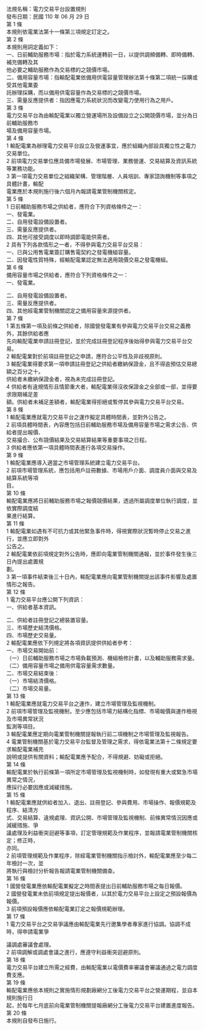 法規名稱：電力交易平台設置規則  
發布日期：民國 110 年 06 月 29 日  
第 1 條  
本規則依電業法第十一條第三項規定訂定之。  
第 2 條  
本規則用詞定義如下：  
一、日前輔助服務市場：指於電力系統運轉前一日，以提供調頻備轉、即時備轉、補充備轉及其  
他必要之輔助服務作為交易標的之競價市場。  
二、備用容量市場：指輸配電業依備用供電容量管理辦法第十條第二項統一採購或受其他電業委  
託辦理採購，而以備用供電容量作為交易標的之競價市場。  
三、需量反應提供者：指因應電力系統狀況而改變電力使用行為之用戶。  
第 3 條  
電力交易平台為由輸配電業以獨立營運場所及設備設立之公開競價市場，並分為日前輔助服務市  
場及備用容量市場。  
第 4 條  
1 輸配電業為辦理電力交易平台設立及營運事宜，應於組織內部設具獨立性之電力交易單位。  
2 前項電力交易單位應具備市場發展、市場管理、業務營運、交易結算及資訊系統等業務功能。  
3 第一項電力交易單位之組織架構、管理階層、人員培訓、專家諮詢機制等事項之具體計畫，輸配  
電業應於本規則施行後六個月內報請電業管制機關核定。  
第 5 條  
1 日前輔助服務市場之供給者，應符合下列資格條件之一：  
一、發電業。  
二、自用發電設備設置者。  
三、需量反應提供者。  
四、其他可接受調度以即時調節電能供需者。  
2 具有下列各款情形之一者，不得參與電力交易平台交易：  
一、已與公用售電業簽訂購售電契約之發電機組容量。  
二、因發電性質特殊，經輸配電業認定無法適用競價交易之發電機組。  
第 6 條  
備用容量市場之供給者，應符合下列資格條件之一：  
一、發電業。  


二、自用發電設備設置者。  
三、需量反應提供者。  
四、其他經電業管制機關認定之備用容量來源提供者。  
第 7 條  
1 第五條第一項及前條之供給者，除國營發電業有參與電力交易平台交易之義務外，其餘供給者應  
先向輸配電業申請註冊登記，並於完成註冊登記程序後始得參與電力交易平台交易。  
2 輸配電業對於前項註冊登記之申請，應符合公平性及非歧視原則。  
3 輸配電業得要求第一項申請註冊登記之供給者繳納保證金，且不得逾預估交易總額之百分之十。  
供給者未繳納保證金者，視為未完成註冊登記。  
4 供給者有違規情形且情節重大者，輸配電業得沒收保證金之全部或一部，並得要求限期補足差  
額。供給者未補足差額者，輸配電業得拒絕或暫停其參與電力交易平台交易。  
第 8 條  
1 輸配電業應就電力交易平台之運作擬定具體時間表，並對外公告之。  
2 前項具體時間表，內容應包括日前輔助服務市場及備用容量市場之需求公告、供給者提出報價、  
交易撮合、公布競價結果及交易結算結果等重要事項之日程。  
3 供給者應依第一項具體時間表進行各項交易操作。  
第 9 條  
1 輸配電業應導入適當之市場管理系統建立電力交易平台。  
2 前項市場管理系統，應包括用戶註冊數據、市場用戶介面、調度員介面與交易及結算系統等項  
目。  
第 10 條  
輸配電業應將日前輔助服務市場之報價競價結果，透過所屬調度單位執行調度，並依實際調度結  
果進行結算。  
第 11 條  
1 輸配電業如遇有不可抗力或其他緊急事件時，得視實際狀況暫時停止交易之進行，並應立即對外  
公告之。  
2 輸配電業依前項規定對外公告時，應即向電業管制機關通報，並於事件發生後三日內提出處置規  
劃。  
3 第一項事件結束後三十日內，輸配電業應向電業管制機關提出該事件影響及處置情形之報告。  
第 12 條  
1 電力交易平台應公開下列資訊：  
一、供給者基本資訊。  


二、供給者註冊登記之總裝置容量。  
三、市場歷史結清價格。  
四、市場歷史交易量。  
2 輸配電業應依下列規定將各項資訊提供供給者參考：  
一、市場交易開始前：  
（一）日前輔助服務市場之市場負載預測、機組檢修計畫，以及輔助服務需求量。  
（二）備用容量市場之備用供電容量需求數量。  
二、市場交易結束後：  
（一）市場結清價格。  
（二）市場交易量。  
第 13 條  
1 輸配電業應就電力交易平台之運作，建立市場管理及監視機制。  
2 前項市場管理及監視機制，至少應包括市場力結構化指標、市場報價與運作檢視及市場異常狀況  
監測等項目。  
3 輸配電業應定期向電業管制機關提報執行前二項機制之市場管理及監視報告。  
4 電業管制機關基於電力交易平台監督及管理之需求，得依電業法第十二條規定要求輸配電業補充  
說明或提供有關資料；輸配電業應予配合，不得規避、妨礙或拒絕。  
第 14 條  
輸配電業於執行前條第一項所定市場管理及監視機制時，如發現有重大或緊急市場異常之情況，  
應採行必要因應或減緩措施。  
第 15 條  
1 輸配電業應就供給者加入、退出、註冊登記、參與費用、市場操作、報價規範及程序、結清方  
式、交易結算、違規處理、資訊公開、市場管理及監視機制、前條異常情況因應或減緩措施、爭  
議處理及利益衝突迴避等事項，訂定管理規範及作業程序，並報請電業管制機關核定；修正時，  
亦同。  
2 前項管理規範及作業程序，除經電業管制機關指示檢討外，輸配電業應至少每二年檢討一次，並  
將執行與檢討分析報告報請電業管制機關備查。  
第 16 條  
1 國營發電業應依輸配電業擬定之時間表提出日前輔助服務市場之每日報價。  
2 國營發電業未依前項規定提出報價者，以其於電力交易平台上設定之預設報價為報價。  
3 前項預設報價應依輸配電業訂定之報價規範辦理。  
第 17 條  
1 電力交易平台之交易爭議應由輸配電業先行邀集學者專家進行協調。協調不成時，得申請電業爭  


議調處審議會處理。  
2 前項調解或調處會議之進行，應遵守利益衝突迴避原則。  
第 18 條  
電力交易平台建立所需之經費，由輸配電業以電價費率審議會審議通過之電力調度費支應。  
第 19 條  
輸配電業應依本規則之實施情形規劃廠網分工後電力交易平台之營運期程，並自本規則施行日  
起，於每年七月底前向電業管制機關提報廠網分工後電力交易平台建置進度報告。  
第 20 條  
本規則自發布日施行。  


